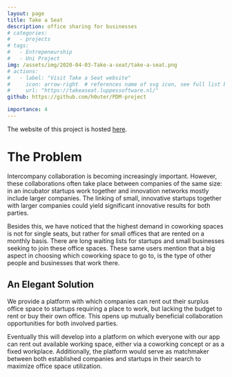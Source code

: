 ```yaml
---
layout: page
title: Take a Seat
description: office sharing for businesses
# categories:
#   - projects
# tags:
#   - Entrepeneurship
#   - Uni Project
img: /assets/img/2020-04-03-Take-a-seat/take-a-seat.png
# actions:
#   - label: "Visit Take a Seat website"
#     icon: arrow-right  # references name of svg icon, see full list below
#     url: "https://takeaseat.luppessoftware.nl/"
github: https://github.com/h0uter/PDM-project

importance: 4
---
```


The website of this project is hosted [here](https://takeaseat.luppessoftware.nl/).

# The Problem
Intercompany collaboration is becoming increasingly important. However, these collaborations often take place between companies of the same size: in an incubator startups work together and innovation networks mostly include larger companies. The linking of small, innovative startups together with larger companies could yield significant innovative results for both parties.

Besides this, we have noticed that the highest demand in coworking spaces is not for single seats, but rather for small offices that are rented on a monthly basis. There are long waiting lists for startups and small businesses seeking to join these office spaces. These same users mention that a big aspect in choosing which coworking space to go to, is the type of other people and businesses that work there. 

## An Elegant Solution
We provide a platform with which companies can rent out their surplus office space to startups requiring a place to work, but lacking the budget to rent or buy their own office. This opens up mutually beneficial collaboration opportunities for both involved parties. 

Eventually this will develop into a platform on which everyone with our app can rent out available working space, either via a coworking concept or as a fixed workplace. Additionally, the platform would serve as matchmaker between both established companies and startups in their search to maximize office space utilization.

